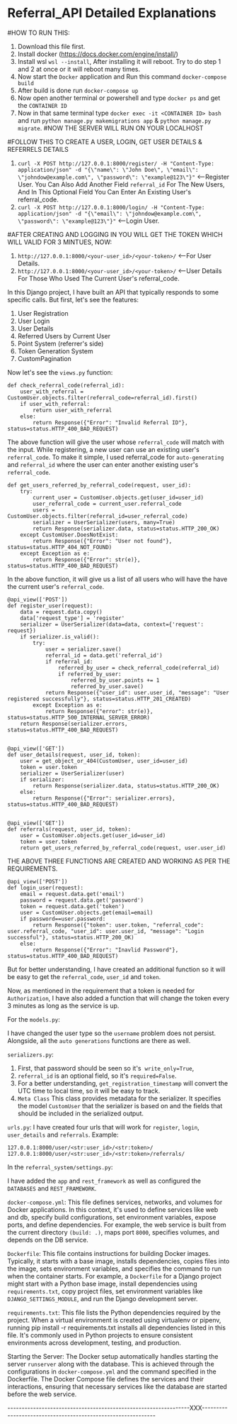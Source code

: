 # Referral_API Detailed Explanations

#HOW TO RUN THIS:
1. Download this file first.
2. Install docker (https://docs.docker.com/engine/install/)
3. Install wsl ```wsl --install```, After installing it will reboot. Try to do step 1 and 2 at once or it will reboot many times.
4. Now start the ```Docker``` application and Run this command ```docker-compose build```
5. After build is done run ```docker-compose up```
6. Now open another terminal or powershell and type ```docker ps``` and get the ```CONTAINER ID```
7. Now in that same terminal type ```docker exec -it <CONTAINER ID> bash``` and run ```python manage.py makemigrations app``` & ```python manage.py migrate```.
#NOW THE SERVER WILL RUN ON YOUR LOCALHOST

#FOLLOW THIS TO CREATE A USER, LOGIN, GET USER DETAILS & REFERRELS DETAILS
1. ```curl -X POST http://127.0.0.1:8000/register/ -H "Content-Type: application/json" -d "{\"name\": \"John Doe\", \"email\": \"johndow@example.com\", \"password\": \"example@123\"}"``` <--Register User. You Can Also Add Another Field ```referral_id``` For The New Users, And In This Optional Field You Can Enter An Existing User's referral_code.
2. ```curl -X POST http://127.0.0.1:8000/login/ -H "Content-Type: application/json" -d "{\"email\": \"johndow@example.com\", \"password\": \"example@123\"}"``` <--Login User.

#AFTER CREATING AND LOGGING IN YOU WILL GET THE TOKEN WHICH WILL VALID FOR 3 MINTUES, NOW:
1. ```http://127.0.0.1:8000/<your-user_id>/<your-token>/``` <--For User Details.
2. ```http://127.0.0.1:8000/<your-user_id>/<your-token>/``` <--User Details For Those Who Used The Current User's referral_code.

In this Django project, I have built an API that typically responds to some specific calls. But first, let's see the features:


1. User Registration
2. User Login
3. User Details
4. Referred Users by Current User
5. Point System (referrer's side)
6. Token Generation System
7. CustomPagination


Now let's see the ```views.py``` function:


```
def check_referral_code(referral_id):
    user_with_referral = CustomUser.objects.filter(referral_code=referral_id).first()
    if user_with_referral:
        return user_with_referral
    else:
        return Response({"Error": "Invalid Referral ID"}, status=status.HTTP_400_BAD_REQUEST)
```
The above function will give the user whose ```referral_code``` will match with the input. While registering, a new user can use an existing user's ```referral_code```. To make it simple, I used referral_code for ```auto-generating``` and ```referral_id``` where the user can enter another existing user's ```referral_code```.


```
def get_users_referred_by_referral_code(request, user_id):
    try:
        current_user = CustomUser.objects.get(user_id=user_id)
        user_referral_code = current_user.referral_code
        users = CustomUser.objects.filter(referral_id=user_referral_code)
        serializer = UserSerializer(users, many=True)
        return Response(serializer.data, status=status.HTTP_200_OK)
    except CustomUser.DoesNotExist:
        return Response({"Error": "User not found"}, status=status.HTTP_404_NOT_FOUND)
    except Exception as e:
        return Response({"Error": str(e)}, status=status.HTTP_400_BAD_REQUEST)
```
In the above function, it will give us a list of all users who will have the have the current user's ```referral_code```.


```
@api_view(['POST'])
def register_user(request):
    data = request.data.copy()
    data['request_type'] = 'register'
    serializer = UserSerializer(data=data, context={'request': request})
    if serializer.is_valid():
        try:
            user = serializer.save()
            referral_id = data.get('referral_id')
            if referral_id:
                referred_by_user = check_referral_code(referral_id)
                if referred_by_user:
                    referred_by_user.points += 1
                    referred_by_user.save()
            return Response({"user_id": user.user_id, "message": "User registered successfully"}, status=status.HTTP_201_CREATED)
        except Exception as e:
            return Response({"error": str(e)}, status=status.HTTP_500_INTERNAL_SERVER_ERROR)
    return Response(serializer.errors, status=status.HTTP_400_BAD_REQUEST)


@api_view(['GET'])
def user_details(request, user_id, token):
    user = get_object_or_404(CustomUser, user_id=user_id)
    token = user.token
    serializer = UserSerializer(user)
    if serializer:
        return Response(serializer.data, status=status.HTTP_200_OK)
    else:
        return Response({"Error": serializer.errors}, status=status.HTTP_400_BAD_REQUEST)


@api_view(['GET'])
def referrals(request, user_id, token):
    user = CustomUser.objects.get(user_id=user_id)
    token = user.token
    return get_users_referred_by_referral_code(request, user.user_id)
```


THE ABOVE THREE FUNCTIONS ARE CREATED AND WORKING AS PER THE REQUIREMENTS.


```
@api_view(['POST'])
def login_user(request):
    email = request.data.get('email')
    password = request.data.get('password')
    token = request.data.get('token')
    user = CustomUser.objects.get(email=email)
    if password==user.password:
        return Response({"token": user.token, "referral_code": user.referral_code, "user_id": user.user_id, "message": "Login successful"}, status=status.HTTP_200_OK)
    else:
        return Response({"Error": "Inavlid Password"}, status=status.HTTP_400_BAD_REQUEST)
```
But for better understanding, I have created an additional function so it will be easy to get the ```referral_code```, ```user_id``` and ```token```.


Now, as mentioned in the requirement that a token is needed for ```Authorization```, I have also added a function that will change the token every 3 minutes as long as the service is up.


For the ```models.py```:


I have changed the user type so the ```username``` problem does not persist.
Alongside, all the ```auto generations``` functions are there as well.


```serializers.py```:
1. First, that password should be seen so it's  ```write_only=True```,
2. ```referral_id``` is an optional field, so it's ```required=False```.
3. For a better understanding, ```get_registration_timestamp``` will convert the UTC time to local time, so it will be easy to track.
4. ```Meta Class``` This class provides metadata for the serializer. It specifies the model ```CustomUser``` that the serializer is based on and the fields that should be included in the serialized output.


```urls.py```:
I have created four urls that will work for ```register```, ```login```, ```user_details``` and ```referrals```.
Example:


```127.0.0.1:8000/user/<str:user_id>/<str:token>/```
```127.0.0.1:8000/user/<str:user_id>/<str:token>/referrals/```


In the ```referral_system/settings.py```:


I have added the ```app``` and ```rest_framework``` as well as configured the ```DATABASES``` and ```REST_FRAMEWORK```.


```docker-compose.yml```:
This file defines services, networks, and volumes for Docker applications.
In this context, it's used to define services like web and db, specify build configurations, set environment variables, expose ports, and define dependencies.
For example, the web service is built from the current directory ```(build: .)```, maps port ```8000```, specifies volumes, and depends on the DB service.


```Dockerfile```:
This file contains instructions for building Docker images.
Typically, it starts with a base image, installs dependencies, copies files into the image, sets environment variables, and specifies the command to run when the container starts.
For example, a ```Dockerfile``` for a Django project might start with a Python base image, install dependencies using ```requirements.txt```, copy project files, set environment variables like ```DJANGO_SETTINGS_MODULE```, and run the Django development server.


```requirements.txt```:
This file lists the Python dependencies required by the project.
When a virtual environment is created using virtualenv or pipenv, running pip install -r requirements.txt installs all dependencies listed in this file.
It's commonly used in Python projects to ensure consistent environments across development, testing, and production.


Starting the Server:
The Docker setup automatically handles starting the server ```runserver``` along with the database.
This is achieved through the configurations in ```docker-compose.yml``` and the command specified in the Dockerfile.
The Docker Compose file defines the services and their interactions, ensuring that necessary services like the database are started before the web service.


----------------------------------------------------------------XXX-------------------------------------------------------------
